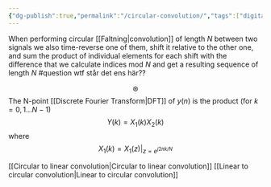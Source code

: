 ```yaml
---
{"dg-publish":true,"permalink":"/circular-convolution/","tags":["digitalsignalbehandling"]}
---
```


When performing circular [[Faltning\|convolution]] of length $N$ between two signals we also time-reverse one of them, shift it relative to the other one, and sum the product of individual elements for each shift with the difference that we calculate indices mod $N$ and get a resulting sequence of length $N$ #question wtf står det ens här??

$$\circledast$$
The N-point [[Discrete Fourier Transform\|DFT]] of $y(n)$ is the product (for $k=0,1\dots N-1$)
$$
Y(k)=X_{1}(k)X_{2}(k)
$$
where 
$$
X_{1}(k)=X_{1}(z)\vert_{z=e^{j 2\pi k/N}}
$$


[[Circular to linear convolution\|Circular to linear convolution]]
[[Linear to circular convolution\|Linear to circular convolution]]